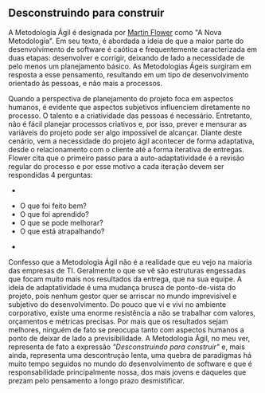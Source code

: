 ## Desconstruindo para construir

A Metodologia Ágil é designada por [Martin Flower](https://medium.com/desenvolvimento-%C3%A1gil/a-nova-metodologia-69b8f8a379c7) como "A Nova Metodologia". Em seu texto, é abordada a ideia de que a maior parte do desenvolvimento de software é caótica e frequentemente caracterizada em duas etapas: desenvolver e corrigir, deixando de lado a necessidade de pelo menos um planejamento básico. As Metodologias Ágeis surgiram em resposta a esse pensamento, resultando em um tipo de desenvolvimento orientado às pessoas, e não mais a processos.

Quando a perspectiva de planejamento do projeto foca em aspectos humanos, é evidente que aspectos subjetivos influenciem diretamente no processo. O talento e a criatividade das pessoas é necessário. Entretanto, não é fácil planejar processos criativos e, por isso, prever e mensurar as variáveis do projeto pode ser algo impossível de alcançar. Diante deste cenário, vem a necessidade do projeto ágil acontecer de forma adaptativa, desde o relacionamento com o cliente até a forma iterativa de entregas. Flower cita que o primeiro passo para a auto-adaptatividade é a revisão regular do processo e por esse motivo a cada iteração devem ser respondidas 4 perguntas:

*
- O que foi feito bem?
- O que foi aprendido?
- O que se pode melhorar?
- O que está atrapalhando?
*

Confesso que a Metodologia Ágil não é a realidade que eu vejo na maioria das empresas de TI. Geralmente o que se vê são estruturas engessadas que focam muito mais nos resultados da entrega, que na sua equipe. A ideia de adaptatividade é uma mudança brusca de ponto-de-vista do projeto, pois nenhum gestor quer se arriscar no mundo imprevisível e subjetivo do desenvolvimento. Do pouco que vi e vivi no ambiente corporativo, existe uma enorme resistência a não se trabalhar com valores, orçamentos e métricas precisas. Por mais que os resultados sejam melhores, ninguém de fato se preocupa tanto com aspectos humanos a ponto de deixar de lado a previsibilidade. A Metodologia Ágil, no meu ver, representa de fato a expressão *"Desconstruindo para construir"* e, mais ainda, representa uma descontrução lenta, uma quebra de paradigmas há muito tempo seguidos no mundo do desenvolvimento de software e que é responsabilidade principalmente nossa, dos mais jovens e daqueles que prezam pelo pensamento a longo prazo desmistificar.
